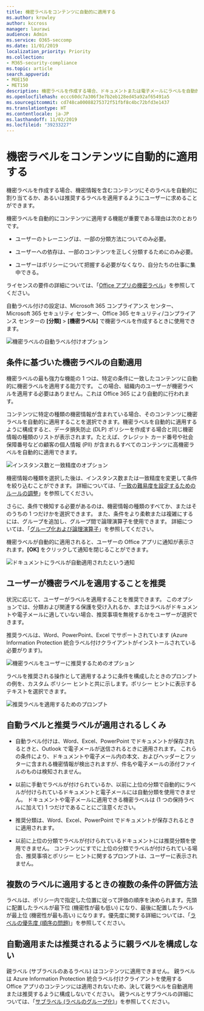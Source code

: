 ```yaml
---
title: 機密ラベルをコンテンツに自動的に適用する
ms.author: krowley
author: kccross
manager: laurawi
audience: Admin
ms.service: O365-seccomp
ms.date: 11/01/2019
localization_priority: Priority
ms.collection:
- M365-security-compliance
ms.topic: article
search.appverid:
- MOE150
- MET150
description: 機密ラベルを作成する場合、ドキュメントまたは電子メールにラベルを自動的に割り当てるか、あるいは推奨するラベルを選択するようにユーザーに求めることができます。
ms.openlocfilehash: eccc60dc7a306f3e7b2eb128ed45a92af65491a5
ms.sourcegitcommit: cd748ca00088275372f51fbf8c4bc72bfd3e1437
ms.translationtype: HT
ms.contentlocale: ja-JP
ms.lasthandoff: 11/02/2019
ms.locfileid: "39233227"
---
```

# <a name="apply-a-sensitivity-label-to-content-automatically"></a>機密ラベルをコンテンツに自動的に適用する

機密ラベルを作成する場合、機密情報を含むコンテンツにそのラベルを自動的に割り当てるか、あるいは推奨するラベルを適用するようにユーザーに求めることができます。

機密ラベルを自動的にコンテンツに適用する機能が重要である理由は次のとおりです。

- ユーザーのトレーニングは、一部の分類方法についてのみ必要。

- ユーザーへの依存は、一部のコンテンツを正しく分類するためにのみ必要。

- ユーザーはポリシーについて把握する必要がなくなり、自分たちの仕事に集中できる。

ライセンスの要件の詳細については、「[Office アプリの機密ラベル](sensitivity-labels-office-apps.md)」を参照してください。

自動ラベル付けの設定は、Microsoft 365 コンプライアンス センター、Microsoft 365 セキュリティ センター、Office 365 セキュリティ/コンプライアンス センターの **[分類]**  >  **[機密ラベル]** で機密ラベルを作成するときに使用できます。

![機密ラベルの自動ラベル付けオプション](media/Sensitivity-labels-Auto-labeling-options.png)

## <a name="apply-a-sensitivity-label-automatically-based-on-conditions"></a>条件に基づいた機密ラベルの自動適用

機密ラベルの最も強力な機能の 1 つは、特定の条件に一致したコンテンツに自動的に機密ラベルを適用する能力です。 この場合、組織内のユーザーが機密ラベルを適用する必要はありません。これは Office 365 により自動的に行われます。

コンテンツに特定の種類の機密情報が含まれている場合、そのコンテンツに機密ラベルを自動的に適用することを選択できます。機密ラベルを自動的に適用するように構成すると、データ損失防止 (DLP) ポリシーを作成する場合と同じ機密情報の種類のリストが表示されます。たとえば、クレジット カード番号や社会保障番号などの顧客の個人情報 (PII) が含まれるすべてのコンテンツに高機密ラベルを自動的に適用できます。

![インスタンス数と一致精度のオプション](media/Sensitivity-labels-instance-count-match-accuracy.png)

機密情報の種類を選択した後は、インスタンス数または一致精度を変更して条件を絞り込むことができます。 詳細については、「[一致の難易度を設定するためのルールの調整](data-loss-prevention-policies.md#tuning-rules-to-make-them-easier-or-harder-to-match)」を参照してください。

さらに、条件で検知する必要があるのは、機密情報の種類のすべてか、またはそのうちの 1 つだけかを選択できます。 また、条件をより柔軟または複雑にするには、グループを追加し、グループ間で論理演算子を使用できます。 詳細については、「[グループ化および論理演算子](data-loss-prevention-policies.md#grouping-and-logical-operators)」を参照してください。

機密ラベルが自動的に適用されると、ユーザーの Office アプリに通知が表示されます。**[OK]** をクリックして通知を閉じることができます。

![ドキュメントにラベルが自動適用されたという通知](media/sensitivity-labels-msg-doc-was-auto-labeled.PNG)

## <a name="recommend-that-the-user-apply-a-sensitivity-label"></a>ユーザーが機密ラベルを適用することを推奨

状況に応じて、ユーザーがラベルを適用することを推奨できます。 このオプションでは、分類および関連する保護を受け入れるか、またはラベルがドキュメントや電子メールに適していない場合、推奨事項を無視するかをユーザーが選択できます。

推奨ラベルは、Word、PowerPoint、Excel でサポートされています (Azure Information Protection 統合ラベル付けクライアントがインストールされている必要がります)。

![機密ラベルをユーザーに推奨するためのオプション](media/Sensitivity-labels-Recommended-label-option.png)

ラベルを推奨される操作として適用するように条件を構成したときのプロンプトの例を、カスタム ポリシー ヒントと共に示します。ポリシー ヒントに表示するテキストを選択できます。

![推奨ラベルを適用するためのプロンプト](media/Sensitivity-label-Prompt-for-required-label.png)

## <a name="how-automatic-or-recommended-labels-are-applied"></a>自動ラベルと推奨ラベルが適用されるしくみ

- 自動ラベル付けは、Word、Excel、PowerPoint でドキュメントが保存されるときと、Outlook で電子メールが送信されるときに適用されます。 これらの条件により、ドキュメントや電子メール内の本文、およびヘッダーとフッターに含まれる機密情報が検出されますが、件名や電子メールの添付ファイルのものは検知されません。

- 以前に手動でラベルが付けられているか、以前に上位の分類で自動的にラベルが付けられているドキュメントと電子メールには自動分類を使用できません。 ドキュメントや電子メールに適用できる機密ラベルは (1 つの保持ラベルに加えて) 1 つだけであることにご注意ください。

- 推奨分類は、Word、Excel、PowerPoint でドキュメントが保存されるときに適用されます。

- 以前に上位の分類でラベルが付けられているドキュメントには推奨分類を使用できません。 コンテンツにすでに上位の分類でラベルが付けられている場合、推奨事項とポリシー ヒントに関するプロンプトは、ユーザーに表示されません。

## <a name="how-multiple-conditions-are-evaluated-when-they-apply-to-more-than-one-label"></a>複数のラベルに適用するときの複数の条件の評価方法

ラベルは、ポリシー内で指定した位置に従って評価の順序を決められます。先頭に配置したラベルが最下位 (機密性が最も低い) になり、最後に配置したラベルが最上位 (機密性が最も高い) になります。優先度に関する詳細については、「[ラベルの優先度 (順序の問題)](sensitivity-labels.md#label-priority-order-matters)」を参照してください。

## <a name="dont-configure-a-parent-label-to-be-applied-automatically-or-recommended"></a>自動適用または推奨されるように親ラベルを構成しない

親ラベル (サブラベルのあるラベル) はコンテンツに適用できません。 親ラベルは Azure Information Protection 統合ラベル付けクライアントを使用する Office アプリのコンテンツには適用されないため、決して親ラベルを自動適用または推奨するように構成しないでください。 親ラベルとサブラベルの詳細については、「[サブラベル (ラベルのグループ化)](sensitivity-labels.md#sublabels-grouping-labels)」を参照してください。
